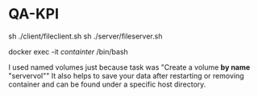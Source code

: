 # QA-KPI

sh ./client/fileclient.sh
sh ./server/fileserver.sh

docker exec -it *containter* /bin/bash

I used named volumes just because task was "Create a volume **by name** "servervol"" It also helps to save your data after restarting or removing container and can be found under a specific host directory.

